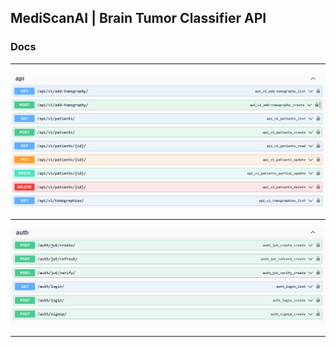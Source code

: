 ## MediScanAI | Brain Tumor Classifier API

### Docs

<hr>

![image info](swagger_docs_imgs/swagger-mediscanai.png)

<hr>

![image info](swagger_docs_imgs/auth-swagger.png)

<hr>
